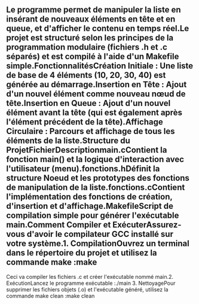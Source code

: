 ## Le programme permet de manipuler la liste en insérant de nouveaux éléments en tête et en queue, et d'afficher le contenu en temps réel.Le projet est structuré selon les principes de la programmation modulaire (fichiers .h et .c séparés) et est compilé à l'aide d'un Makefile simple.FonctionnalitésCréation Initiale : Une liste de base de 4 éléments (10, 20, 30, 40) est générée au démarrage.Insertion en Tête : Ajout d'un nouvel élément comme nouveau nœud de tête.Insertion en Queue : Ajout d'un nouvel élément avant la tête (qui est également après l'élément précédent de la tête).Affichage Circulaire : Parcours et affichage de tous les éléments de la liste.Structure du ProjetFichierDescriptionmain.cContient la fonction main() et la logique d'interaction avec l'utilisateur (menu).fonctions.hDéfinit la structure Noeud et les prototypes des fonctions de manipulation de la liste.fonctions.cContient l'implémentation des fonctions de création, d'insertion et d'affichage.MakefileScript de compilation simple pour générer l'exécutable main.Comment Compiler et ExécuterAssurez-vous d'avoir le compilateur GCC installé sur votre système.1. CompilationOuvrez un terminal dans le répertoire du projet et utilisez la commande make :make
Ceci va compiler les fichiers .c et créer l'exécutable nommé main.2. ExécutionLancez le programme exécutable :./main
3. NettoyagePour supprimer les fichiers objets (.o) et l'exécutable généré, utilisez la commande make clean :make clean
